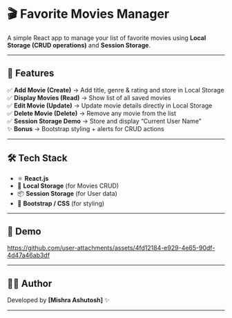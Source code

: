
# 🎬 Favorite Movies Manager  

A simple React app to manage your list of favorite movies using **Local Storage (CRUD operations)** and **Session Storage**.  

---

## 📌 Features  
✅ **Add Movie (Create)** → Add title, genre & rating and store in Local Storage  
✅ **Display Movies (Read)** → Show list of all saved movies  
✅ **Edit Movie (Update)** → Update movie details directly in Local Storage  
✅ **Delete Movie (Delete)** → Remove any movie from the list  
✅ **Session Storage Demo** → Store and display “Current User Name”  
✨ **Bonus** → Bootstrap styling + alerts for CRUD actions  

---

## 🛠️ Tech Stack  
- ⚛️ **React.js**  
- 💾 **Local Storage** (for Movies CRUD)  
- 📦 **Session Storage** (for User data)  
- 🎨 **Bootstrap / CSS** (for styling)  

---

## 📸 Demo


https://github.com/user-attachments/assets/4fd12184-e929-4e65-90df-4d47a46ab3df



---

## 👨‍💻 Author

Developed by **[Mishra Ashutosh]** ✨

---




